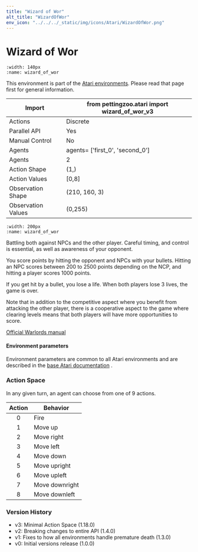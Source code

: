 ```yaml
---
title: "Wizard of Wor"
alt_title: "WizardOfWor"
env_icon: "../../../_static/img/icons/Atari/WizardOfWor.png"
---
```


# Wizard of Wor

```{figure} atari_wizard_of_wor.gif 
:width: 140px
:name: wizard_of_wor
```

This environment is part of the <a href='..'>Atari environments</a>. Please read that page first for general information.

| Import               | from pettingzoo.atari import wizard_of_wor_v3 |
|----------------------|-----------------------------------------------|
| Actions              | Discrete                                      |
| Parallel API         | Yes                                           |
| Manual Control       | No                                            |
| Agents               | agents= ['first_0', 'second_0']               |
| Agents               | 2                                             |
| Action Shape         | (1,)                                          |
| Action Values        | [0,8]                                         |
| Observation Shape    | (210, 160, 3)                                 |
| Observation Values   | (0,255)                                       |

```{figure} ../../_static/img/aec/atari_wizard_of_wor_aec.svg
:width: 200px
:name: wizard_of_wor
```

Battling both against NPCs and the other player. Careful timing,
and control is essential, as well as awareness of your opponent.

You score points by hitting the opponent and NPCs with your bullets. Hitting an NPC scores between 200 to 2500 points depending on the NCP, and hitting a player scores 1000 points.

If you get hit by a bullet, you lose a life. When both players lose 3 lives, the game is over.

Note that in addition to the competitive aspect where you benefit from attacking the other player, there is a cooperative aspect to the game where clearing levels means that both players will have more opportunities to score.

[Official Warlords manual](https://atariage.com/manual_html_page.php?SoftwareLabelID=593)

#### Environment parameters

Environment parameters are common to all Atari environments and are described in the [base Atari documentation](../atari) .

### Action Space

In any given turn, an agent can choose from one of 9 actions.

| Action    | Behavior  |
|:---------:|-----------|
| 0         | Fire |
| 1         | Move up |
| 2         | Move right |
| 3         | Move left |
| 4         | Move down |
| 5         | Move upright |
| 6         | Move upleft |
| 7         | Move downright |
| 8         | Move downleft |

### Version History

* v3: Minimal Action Space (1.18.0)
* v2: Breaking changes to entire API (1.4.0)
* v1: Fixes to how all environments handle premature death (1.3.0)
* v0: Initial versions release (1.0.0)
</div>
